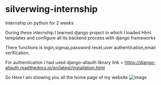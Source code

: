 # silverwing-internship
Internship on python for 2 weeks 

During these internship I learned django project in which I loaded Html templates and configure all its backend process with django frameworks 

There functions is  login,signup,password reset,user authentication,email verification.

For authentication I had used django-allauth library link = https://django-allauth.readthedocs.io/en/latest/installation.html

So Here I am  showing you all the home page of my website
![image](https://user-images.githubusercontent.com/76402868/121574440-e3e53100-ca43-11eb-9a17-203b0e69125b.png)
